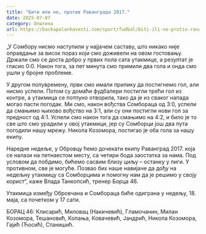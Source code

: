 ```yaml
---
title: "Бити или не, против Раванграда 2017."
date: 2025-07-07
category: Општина
url: https://backapalankavesti.com/sport/fudbal/biti-ili-ne-protiv-ravangrada-2017/
---
```


„У Сомбору нисмо наступили у најјачем саставу, што никако није оправдање за висок пораз који смо доживели на овом гостовању. Држали смо се доста добро у првих пола сата утакмице, а резултат је гласио 0:0. Након тога, за пет минута смо примили два гола и онда смо ушли у бројне проблеме.

У другом полувремену, први смо имали прилику да постигнемо гол, али нисмо успели. Потом су домаћи фудбалери постигли трећи гол из контре, а утакмица се потпуно отворила, тако да је из сваког напада могао пасти погодак. Ми смо, након вођства Сомбораца од 3:0, успели да смањимо њихово вођство на 3:1, али су они постигли нови гол за предност од 4:1. Успели смо након тога да смањимо на 4:2, и било је то све што смо урадили у овој утакмици, јер су Сомборци још два пута погодили нашу мрежу. Никола Козомора, постигао је оба гола за нашу екипу.

Наредне недеље, у Обровцу ћемо дочекати екипу Раванград 2017. која се налази на петнаестом месту, са четири бода заостатка за нама. Под условом да побдимо, бићемо сасвим близу циљу – останку у лиги. У противном, све је могуће. Позвао бих наше навијаче да дођу на недељну утакмицу са Сомборцима и помогну нам да је решимо у своју корист“, каже Влада Танкопсић, тренер Борца 46.

Утакмица између Обровчана и Сомбораца биће одиграна у недељу, 18. маја, са почетком у 17 сати.

БОРАЦ 46: Клисарић, Миловац (Накичевић), Гламочанин, Милан Козомора, Тешановић, Копања, Ковачевић, Јандрић, Никола Козомора, Гајић (Ћосић), Станишић.
